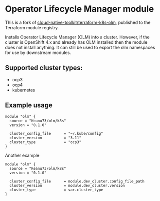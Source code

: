 # Operator Lifecycle Manager module

This is a fork of [cloud-native-toolkit/terraform-k8s-olm](https://github.com/cloud-native-toolkit/terraform-k8s-olm), published to the Terraform module registry.

Installs Operator Lifecycle Manager (OLM) into a cluster. However, if the cluster is OpenShift 4.x
and already has OLM installed then the module does not install anything. It can still be used to export
the olm namespaces for use by downstream modules.

## Supported cluster types:

* ocp3
* ocp4
* kubernetes

## Example usage

```hcl-terraform
module "olm" {
  source = "Keanu73/olm/k8s"
  version = "0.1.0"

  cluster_config_file      = "~/.kube/config"
  cluster_version          = "3.11"
  cluster_type             = "ocp3"
}
```

Another example

```hcl-terraform
module "olm" {
  source = "Keanu73/olm/k8s"
  version = "0.1.0"

  cluster_config_file      = module.dev_cluster.config_file_path
  cluster_version          = module.dev_cluster.version
  cluster_type             = var.cluster_type
}
```
